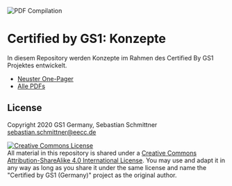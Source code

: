 ![PDF Compilation](https://github.com/gs1-germany-innolab/CertifiedByGS1-Konzepte/workflows/PDF%20Compilation/badge.svg)

# Certified by GS1: Konzepte

In diesem Repository werden Konzepte im Rahmen des Certified By GS1 Projektes entwickelt.

- [Neuster One-Pager](https://github.com/gs1-germany-innolab/CertifiedByGS1-Konzepte/releases/latest/download/CertifiedByGs1-OnePager.pdf)
- [Alle PDFs](https://github.com/gs1-germany-innolab/CertifiedByGS1-Konzepte/releases/latest)


## License

Copyright 2020 GS1 Germany, Sebastian Schmittner <sebastian.schmittner@eecc.de>

<a rel="license" href="http://creativecommons.org/licenses/by-sa/4.0/"><img alt="Creative Commons License" style="border-width:0" src="https://i.creativecommons.org/l/by-sa/4.0/88x31.png" /></a><br />All material in this repository is shared under a <a rel="license" href="http://creativecommons.org/licenses/by-sa/4.0/">Creative Commons Attribution-ShareAlike 4.0 International License</a>. You may use and adapt it in any way as long as you share it under the same license and name the "Certified by GS1 (Germany)" project as the original author.

